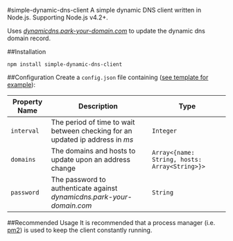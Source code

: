 #simple-dynamic-dns-client
A simple dynamic DNS client written in Node.js. Supporting Node.js v4.2+.

Uses [*dynamicdns.park-your-domain.com*](https://dynamicdns.park-your-domain.com) to update the dynamic dns domain record.

##Installation
```
npm install simple-dynamic-dns-client
```

##Configuration
Create a `config.json` file containing ([see template for example](https://github.com/symi/simple-dynamic-dns-client/blob/master/config.template.json)):

| Property Name | Description | Type |
| --- | --- | --- |
| `interval` | The period of time to wait between checking for an updated ip address in *ms* | `Integer` |
| `domains` | The domains and hosts to update upon an address change | `Array<{name: String, hosts: Array<String>}>` |
| `password` | The password to authenticate against *dynamicdns.park-your-domain.com* | `String` |

##Recommended Usage
It is recommended that a process manager (i.e. [pm2](http://pm2.keymetrics.io/)) is used to keep the client constantly running.